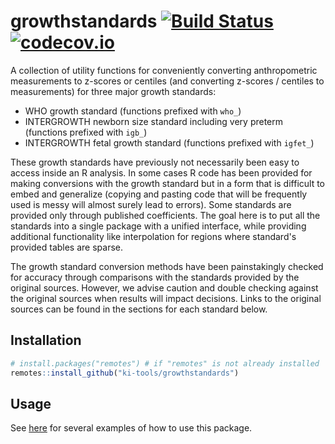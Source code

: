 # growthstandards [![Build Status](https://travis-ci.org/ki-tools/growthstandards.svg?branch=master)](https://travis-ci.org/ki-tools/growthstandards) [![codecov.io](https://codecov.io/gh/ki-tools/growthstandards/coverage.svg?branch=master)](https://codecov.io/gh/ki-tools/growthstandards?branch=master)

A collection of utility functions for conveniently converting anthropometric measurements to z-scores or centiles (and converting z-scores / centiles to measurements) for three major growth standards:

- WHO growth standard (functions prefixed with `who_`)
- INTERGROWTH newborn size standard including very preterm (functions prefixed with `igb_`)
- INTERGROWTH fetal growth standard (functions prefixed with `igfet_`)

These growth standards have previously not necessarily been easy to access inside an R analysis. In some cases R code has been provided for making conversions with the growth standard but in a form that is difficult to embed and generalize (copying and pasting code that will be frequently used is messy will almost surely lead to errors). Some standards are provided only through published coefficients. The goal here is to put all the standards into a single package with a unified interface, while providing additional functionality like interpolation for regions where standard's provided tables are sparse.

The growth standard conversion methods have been painstakingly checked for accuracy through comparisons with the standards provided by the original sources. However, we advise caution and double checking against the original sources when results will impact decisions. Links to the original sources can be found in the sections for each standard below.

## Installation

```r
# install.packages("remotes") # if "remotes" is not already installed
remotes::install_github("ki-tools/growthstandards")
```

## Usage

See [here](https://github.com/ki-tools/growthstandards) for several examples of how to use this package.
